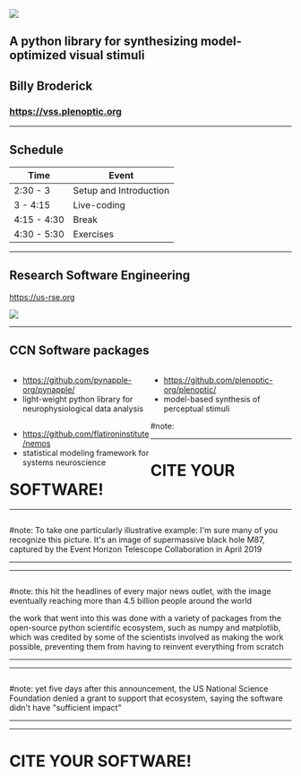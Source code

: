 ![](assets/plenoptic_logo_wide.svg) <!-- .element: style="width:75%" -->

## A python library for synthesizing model-optimized visual stimuli
## Billy Broderick 
### <!-- .element: style="margin-bottom:5%" --> https://vss.plenoptic.org 

---

## Schedule

| Time         | Event                  |
|--------------|------------------------|
| 2:30 - 3    | Setup and Introduction |
| 3 - 4:15    | Live-coding            |
| 4:15 - 4:30 | Break                  |
| 4:30 - 5:30 | Exercises              |

---

## Research Software Engineering

https://us-rse.org

![](assets/us-rse.png)

---

## CCN Software packages

<div class='column' style="float:left;width:50%">
<img data-src="assets/pynapple.svg">
<ul>
<li><a href="https://github.com/pynapple-org/pynapple/</li>">https://github.com/pynapple-org/pynapple/</li></a>
<li>light-weight python library for neurophysiological data analysis</li>
</ul>
<img data-src="assets/nemos.svg">
<ul>
<li><a href="https://github.com/flatironinstitute/nemos</li>">https://github.com/flatironinstitute/nemos</li></a>
<li>statistical modeling framework for systems neuroscience</li>
</ul>
</div>
<div class='column' style="float:right;width:50%">
<img data-src="assets/plenoptic_logo.svg">
<ul>
<li><a href="https://github.com/plenoptic-org/plenoptic/</li>">https://github.com/plenoptic-org/plenoptic/</li></a>
<li>model-based synthesis of perceptual stimuli</li>
</ul>
</div>

#note: 

---

# CITE YOUR SOFTWARE!

---

<img data-src="assets/defense-blackhole.svg"></img>

#note: To take one particularly illustrative example: I'm sure many of you recognize this picture. It's an image of supermassive black hole M87, captured by the Event Horizon Telescope Collaboration in April 2019

---
---

<img data-src="assets/defense-blackhole-headlines.svg"></img>

#note: this hit the headlines of every major news outlet, with the image eventually reaching more than 4.5 billion people around the world

the work that went into this was done with a variety of packages from the open-source python scientific ecosystem, such as numpy and matplotlib, which was credited by some of the scientists involved as making the work possible, preventing them from having to reinvent everything from scratch

---
---

<img data-src="assets/defense-blackhole-headlines-impact.svg"></img>

#note: yet five days after this announcement, the US National Science Foundation denied a grant to support that ecosystem, saying the software didn't have "sufficient impact"

---
---

# CITE YOUR SOFTWARE!
